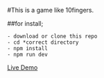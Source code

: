 #This is a game like 10fingers.

##for install;

```
- download or clone this repo
- cd *correct directory
- npm install
- npm run dev
```

<a href="https://ogulcan-type-speed.netlify.app/"> Live Demo </a>

